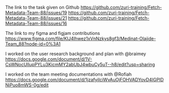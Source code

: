 The link to the task given on Github 
https://github.com/zuri-training/Fetch-Metadata-Team-88/issues/19
https://github.com/zuri-training/Fetch-Metadata-Team-88/issues/21
https://github.com/zuri-training/Fetch-Metadata-Team-88/issues/16

The link to my figma and figjam contributions 
https://www.figma.com/file/KIJ4Ihwez1xVnNzkys8gf3/Medinat-Olajide-Team_88?node-id=0%3A1

I worked on the user research background and plan with @braimey 
https://docs.google.com/document/d/1V-CsWNocUllupPYLu3KicmMY2abUbJ4wbuCy5uT--h8/edit?usp=sharing

I worked on the team meeting documentations with @Rofiah 
https://docs.google.com/document/d/1jzafyiIciWvAuOjFOHVADYovD4IGPlDNjPuo8mWS-0g/edit
